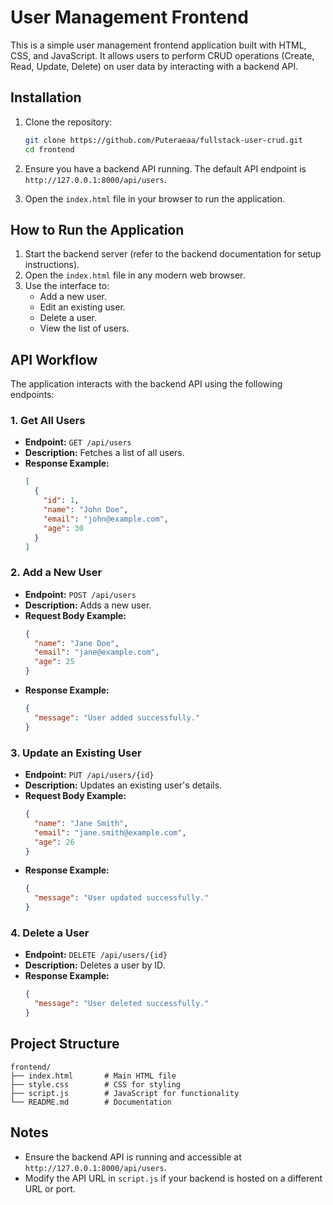 # User Management Frontend

This is a simple user management frontend application built with HTML, CSS, and JavaScript. It allows users to perform CRUD operations (Create, Read, Update, Delete) on user data by interacting with a backend API.

## Installation

1. Clone the repository:
   ```bash
   git clone https://github.com/Puteraeaa/fullstack-user-crud.git
   cd frontend
   ```

2. Ensure you have a backend API running. The default API endpoint is `http://127.0.0.1:8000/api/users`.

3. Open the `index.html` file in your browser to run the application.

## How to Run the Application

1. Start the backend server (refer to the backend documentation for setup instructions).
2. Open the `index.html` file in any modern web browser.
3. Use the interface to:
   - Add a new user.
   - Edit an existing user.
   - Delete a user.
   - View the list of users.

## API Workflow

The application interacts with the backend API using the following endpoints:

### 1. Get All Users
- **Endpoint:** `GET /api/users`
- **Description:** Fetches a list of all users.
- **Response Example:**
  ```json
  [
    {
      "id": 1,
      "name": "John Doe",
      "email": "john@example.com",
      "age": 30
    }
  ]
  ```

### 2. Add a New User
- **Endpoint:** `POST /api/users`
- **Description:** Adds a new user.
- **Request Body Example:**
  ```json
  {
    "name": "Jane Doe",
    "email": "jane@example.com",
    "age": 25
  }
  ```
- **Response Example:**
  ```json
  {
    "message": "User added successfully."
  }
  ```

### 3. Update an Existing User
- **Endpoint:** `PUT /api/users/{id}`
- **Description:** Updates an existing user's details.
- **Request Body Example:**
  ```json
  {
    "name": "Jane Smith",
    "email": "jane.smith@example.com",
    "age": 26
  }
  ```
- **Response Example:**
  ```json
  {
    "message": "User updated successfully."
  }
  ```

### 4. Delete a User
- **Endpoint:** `DELETE /api/users/{id}`
- **Description:** Deletes a user by ID.
- **Response Example:**
  ```json
  {
    "message": "User deleted successfully."
  }
  ```

## Project Structure

```
frontend/
├── index.html       # Main HTML file
├── style.css        # CSS for styling
├── script.js        # JavaScript for functionality
└── README.md        # Documentation
```

## Notes

- Ensure the backend API is running and accessible at `http://127.0.0.1:8000/api/users`.
- Modify the API URL in `script.js` if your backend is hosted on a different URL or port.
